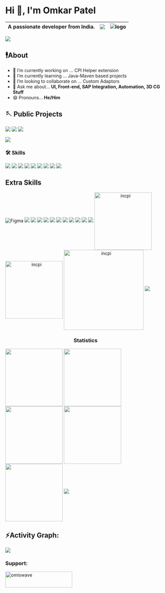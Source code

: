 # Hi 👋, I'm Omkar Patel
|A passionate developer from India. |<a href="https://github.com/incpi" target="_blank"><img src="https://img.shields.io/badge/GitHub-100000?style=for-the-badge&logo=github&logoColor=white" target="_blank"></a> |![logo](https://komarev.com/ghpvc/?username=incpi&label=Profile%20views&color=00bfff&style=flat)|
|-|-|-|
<img src="https://user-images.githubusercontent.com/73097560/115834477-dbab4500-a447-11eb-908a-139a6edaec5c.gif"/>

## 🕴️About
- 🔭 I’m currently working on ... CPI Helper extension 
- 🌱 I’m currently learning ... Java-Maven based projects
- 👯 I’m looking to collaborate on ... Custom Adaptors
- 💬 Ask me about... **UI, Front-end, SAP Integration, Automation, 3D CG Stuff**
- 😄 Pronouns... **He/Him**
## 🪡 Public Projects

[![](https://img.shields.io/badge/my_portfolio-000?style=for-the-badge&logo=ko-fi&logoColor=green)](https://incpi.github.io/) [![](https://img.shields.io/badge/SAP_CPI_Custom_Adaptor-000?style=for-the-badge&logo=ko-fi&logoColor=blue)](https://github.com/incpi/Veeva_integration_adaptor) [![](https://img.shields.io/badge/Swift_Helper_browser_extension-000?style=for-the-badge&logo=ko-fi&logoColor=red)](https://github.com/incpi/Swift-Helper-browser-extension)

<img src="https://user-images.githubusercontent.com/73097560/115834477-dbab4500-a447-11eb-908a-139a6edaec5c.gif"> <h3> 🛠 Skills </h3>

![](ttps://www.vectorlogo.zone/logos/java/java-icon.svg) ![](https://www.vectorlogo.zone/logos/groovy-lang/groovy-lang-icon.svg) ![](https://www.vectorlogo.zone/logos/w3_html5/w3_html5-icon.svg) ![](https://www.vectorlogo.zone/logos/python/python-icon.svg) ![](https://www.vectorlogo.zone/logos/w3_css/w3_css-icon.svg) ![](https://www.vectorlogo.zone/logos/java/java-icon.svg) ![](https://www.vectorlogo.zone/logos/veeva/veeva-icon.sg) ![](https://www.vectorlogo.zone/logos/javascript/javascript-icon.svg) ![](https://www.vectorlogo.zone/logos/getpostman/getpostman-icon.svg)

## Extra Skills

![Figma](https://www.vectorlogo.zone/logos/figma/figma-icon.svg) ![](https://www.vectorlogo.zone/logos/sketchapp/sketchapp-icon.svg) ![](https://www.vectorlogo.zone/logos/ractjs/reactjs-icon.svg) ![](https://www.vectorlogo.zone/logos/getbootstrap/getbootstrap-icon.svg) ![](https://www.vectorlogo.zone/logos/nodejs/nodejs-icon.svg) ![](https://www.vectorlogo.zone/logos/sqlite/sqlite-icon.svg) ![](https//www.vectorlogo.zone/logos/mysql/mysql-icon.svg) ![](https://www.vectorlogo.zone/logos/mongodb/mongodb-icon.svg) ![](https://www.vectorlogo.zone/logos/npmjs/npmjs-icon.svg) ![](https://www.vectorlogo.zone/logos/adobe_illustrator/adobe_illustrator-icon.svg) ![](https://download.blender.org/branding/community/blender_community_badge_black.svg)
<img src="https://user-images.githubusercontent.com/73097560/115834477-dbab4500-a447-11eb-908a-139a6edaec5c.gif">
<span  align="center">
<img align="center" src="https://github-readme-stats.vercel.app/api?username=incpi&show_icons=true&theme=transparent&hide_border=true&locale=en" alt="incpi" height="180em"/>
<img align="center" src="https://github-readme-streak-stats.herokuapp.com/?user=incpi&theme=transparent&hide_border=true" alt="incpi" height="180em"/>
<img align="center" src="https://github-readme-stats.vercel.app/api/top-langs?username=incpi&show_icons=true&theme=transparent&hide_border=true" alt="incpi" height="250em"/>
</span>
<img src="https://user-images.githubusercontent.com/73097560/115834477-dbab4500-a447-11eb-908a-139a6edaec5c.gif">

<h3 align="center">Statistics</h3>
<span align="center">
<img align="center" src="http://github-profile-summary-cards.vercel.app/api/cards/stats?username=incpi&theme=github_dark&hide_border=true" height="180em" />
<img align="center" src="http://github-profile-summary-cards.vercel.app/api/cards/most-commit-language?username=incpi&theme=github_dark&hide_border=true" height="180em" />
<img align="center" src="http://github-profile-summary-cards.vercel.app/api/cards/repos-per-language?username=incpi&theme=github_dark&hide_border=true" height="180em" />
<img align="center" src="http://github-profile-summary-cards.vercel.app/api/cards/productive-time?username=incpi&theme=github_dark&hide_border=true" height="180em" />
<img align="center" src="http://github-profile-summary-cards.vercel.app/api/cards/profile-details?username=incpi&theme=github_dark&hide_border=true" height="180em" />
</span>
<img src="https://user-images.githubusercontent.com/73097560/115834477-dbab4500-a447-11eb-908a-139a6edaec5c.gif">

<h2 align="left">⚡Activity Graph:</h2>
<img align="center" src="https://github-readme-activity-graph.vercel.app/graph?username=incpi&theme=github-dark"/>
<h3 align="left">Support:</h3>
<a href="https://ko-fi.com/omiswave"><img align="left" src="https://cdn.ko-fi.com/cdn/kofi3.png?v=3" height="50" width="210" alt="omiswave"/></a>

